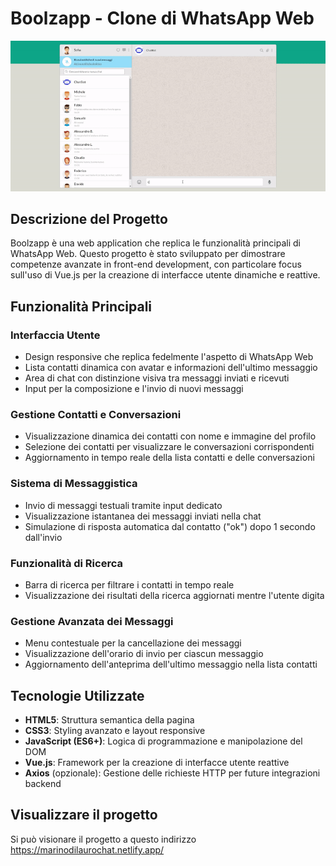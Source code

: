 # Boolzapp - Clone di WhatsApp Web

![Video di Boolzapp](public/img/vue-boolzapp.gif "Demo Boolzapp")

## Descrizione del Progetto

Boolzapp è una web application che replica le funzionalità principali di WhatsApp Web. Questo progetto è stato sviluppato per dimostrare competenze avanzate in front-end development, con particolare focus sull'uso di Vue.js per la creazione di interfacce utente dinamiche e reattive.

## Funzionalità Principali

### Interfaccia Utente
- Design responsive che replica fedelmente l'aspetto di WhatsApp Web
- Lista contatti dinamica con avatar e informazioni dell'ultimo messaggio
- Area di chat con distinzione visiva tra messaggi inviati e ricevuti
- Input per la composizione e l'invio di nuovi messaggi

### Gestione Contatti e Conversazioni
- Visualizzazione dinamica dei contatti con nome e immagine del profilo
- Selezione dei contatti per visualizzare le conversazioni corrispondenti
- Aggiornamento in tempo reale della lista contatti e delle conversazioni

### Sistema di Messaggistica
- Invio di messaggi testuali tramite input dedicato
- Visualizzazione istantanea dei messaggi inviati nella chat
- Simulazione di risposta automatica dal contatto ("ok") dopo 1 secondo dall'invio

### Funzionalità di Ricerca
- Barra di ricerca per filtrare i contatti in tempo reale
- Visualizzazione dei risultati della ricerca aggiornati mentre l'utente digita

### Gestione Avanzata dei Messaggi
- Menu contestuale per la cancellazione dei messaggi
- Visualizzazione dell'orario di invio per ciascun messaggio
- Aggiornamento dell'anteprima dell'ultimo messaggio nella lista contatti

## Tecnologie Utilizzate

- **HTML5**: Struttura semantica della pagina
- **CSS3**: Styling avanzato e layout responsive
- **JavaScript (ES6+)**: Logica di programmazione e manipolazione del DOM
- **Vue.js**: Framework per la creazione di interfacce utente reattive
- **Axios** (opzionale): Gestione delle richieste HTTP per future integrazioni backend

## Visualizzare il progetto

Si può visionare il progetto a questo indirizzo https://marinodilaurochat.netlify.app/
